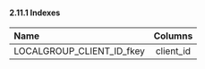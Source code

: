 #### 2.11.1 Indexes

| Name        | Columns           |
|:----------- |:-----------------:|
| LOCALGROUP_CLIENT_ID_fkey | client_id |